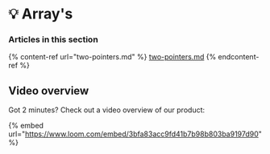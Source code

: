 # 💡 Array's

### Articles in this section

{% content-ref url="two-pointers.md" %}
[two-pointers.md](two-pointers.md)
{% endcontent-ref %}

## Video overview

Got 2 minutes? Check out a video overview of our product:

{% embed url="https://www.loom.com/embed/3bfa83acc9fd41b7b98b803ba9197d90" %}

